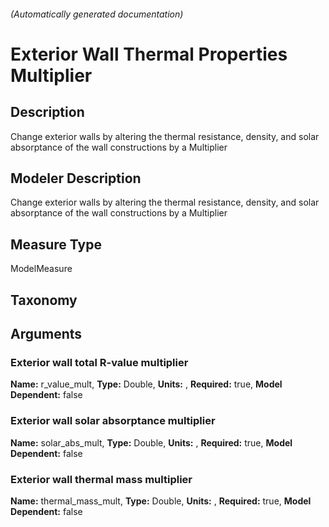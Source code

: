 

###### (Automatically generated documentation)

# Exterior Wall Thermal Properties Multiplier

## Description
Change exterior walls by altering the thermal resistance, density, and solar absorptance of the wall constructions by a Multiplier

## Modeler Description
Change exterior walls by altering the thermal resistance, density, and solar absorptance of the wall constructions by a Multiplier

## Measure Type
ModelMeasure

## Taxonomy


## Arguments


### Exterior wall total R-value multiplier

**Name:** r_value_mult,
**Type:** Double,
**Units:** ,
**Required:** true,
**Model Dependent:** false

### Exterior wall solar absorptance multiplier

**Name:** solar_abs_mult,
**Type:** Double,
**Units:** ,
**Required:** true,
**Model Dependent:** false

### Exterior wall thermal mass multiplier

**Name:** thermal_mass_mult,
**Type:** Double,
**Units:** ,
**Required:** true,
**Model Dependent:** false




